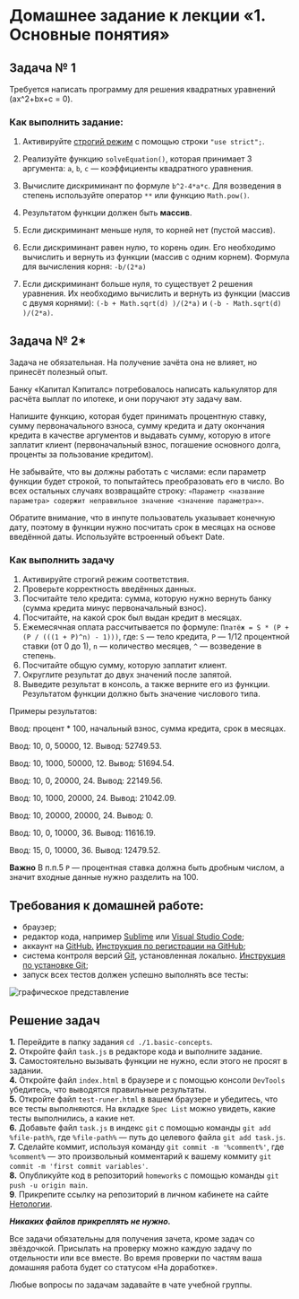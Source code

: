 # Домашнее задание к лекции «1. Основные понятия»

## Задача № 1

Требуется написать программу для решения квадратных уравнений (ax^2+bx+c = 0).

### Как выполнить задание:
1. Активируйте [строгий режим](https://learn.javascript.ru/strict-mode) c помощью строки `"use strict";`.

2. Реализуйте функцию `solveEquation()`, которая принимает 3 аргумента: `a`, `b`, `c` — коэффициенты квадратного уравнения.

3. Вычислите дискриминант по формуле `b^2-4*a*c`. Для возведения в степень используйте оператор `**` или функцию `Math.pow()`.

4. Результатом функции должен быть **массив**.

5. Если дискриминант меньше нуля, то корней нет (пустой массив).

6. Если дискриминант равен нулю, то корень один. Его необходимо вычислить и вернуть из функции (массив с одним корнем). Формула для вычисления корня: `-b/(2*a)`

7. Если дискриминант больше нуля, то существует 2 решения уравнения. Их необходимо вычислить и вернуть из функции (массив с двумя корнями): `(-b + Math.sqrt(d) )/(2*a)` и `(-b - Math.sqrt(d) )/(2*a)`.

## Задача № 2*

Задача не обязательная. На получение зачёта она не влияет, но принесёт полезный опыт.

Банку «Капитал Кэпиталс» потребовалось написать калькулятор для расчёта выплат по ипотеке, и они поручают эту задачу вам. 

Напишите функцию, которая будет принимать процентную ставку, сумму первоначального взноса, сумму кредита и дату окончания кредита в качестве аргументов и выдавать сумму, которую в итоге заплатит клиент (первоначальный взнос, погашение основного долга, проценты за пользование кредитом). 

Не забывайте, что вы должны работать с числами: если параметр функции будет строкой, то попытайтесь преобразовать его в число. Во всех остальных случаях возвращайте строку: `«Параметр <название параметра> содержит неправильное значение <значение параметра>»`.

Обратите внимание, что в инпуте пользователь указывает конечную дату, поэтому в функции нужно посчитать срок в месяцах на основе введённой даты. Используйте встроенный объект Date.

### Как выполнить задачу
1. Активируйте строгий режим соответствия.
2. Проверьте корректность введённых данных.
3. Посчитайте тело кредита: сумма, которую нужно вернуть банку (сумма кредита минус первоначальный взнос).
4. Посчитайте, на какой срок был выдан кредит в месяцах.
5. Ежемесячная оплата рассчитывается по формуле: `Платёж = S * (P + (P / (((1 + P)^n) - 1)))`, где:
`S` — тело кредита, `P` — 1/12 процентной ставки (от 0 до 1), `n` — количество месяцев,
`^` — возведение в степень.
6. Посчитайте общую сумму, которую заплатит клиент.
7. Округлите результат до двух значений после запятой.
8. Выведите результат в консоль, а также верните его из функции. Результатом функции должно быть значение числового типа.

Примеры результатов:

Ввод: процент * 100, начальный взнос, сумма кредита, срок в месяцах.

Ввод: 10, 0, 50000, 12. Вывод: 52749.53.

Ввод: 10, 1000, 50000, 12. Вывод: 51694.54.

Ввод: 10, 0, 20000, 24. Вывод: 22149.56.

Ввод: 10, 1000, 20000, 24. Вывод: 21042.09.

Ввод: 10, 20000, 20000, 24. Вывод: 0.

Ввод: 10, 0, 10000, 36. Вывод: 11616.19.

Ввод: 15, 0, 10000, 36. Вывод: 12479.52.

**Важно**
В п.п.5 `P` — процентная ставка должна быть дробным числом, а значит входные данные нужно разделить на 100.

## Требования к домашней работе:

* браузер;
* редактор кода, например [Sublime][1] или [Visual Studio Code][2];
* аккаунт на [GitHub.][0] [Инструкция по регистрации на GitHub][3];
* система контроля версий [Git][4], установленная локально. [Инструкция по установке Git][5];
* запуск всех тестов должен успешно выполнять все тесты:

![графическое представление](../Jasmine/results/sucessed_tasks1_1.png)

## Решение задач
**1.** Перейдите в папку задания `cd ./1.basic-concepts`. <br>
**2.** Откройте файл `task.js` в редакторе кода и выполните задание. <br>
**3.** Самостоятельно вызывать функции не нужно, если этого не просят в задании. <br>
**4.** Откройте файл `index.html` в браузере и с помощью консоли `DevTools` убедитесь, что выводятся правильные результаты. <br>
**5.** Откройте файл `test-runer.html` в вашем браузере и убедитесь, что все тесты выполняются. На вкладке `Spec List` можно увидеть, какие тесты выполнились, а какие нет. <br>
**6.** Добавьте файл `task.js` в индекс `git` с помощью команды `git add %file-path%`, где `%file-path%` — путь до целевого файла `git add task.js`. <br>
**7.** Сделайте коммит, используя команду `git commit -m '%comment%'`, где `%comment%` — это произвольный комментарий к вашему коммиту `git commit -m 'first commit variables'`. <br>
**8.** Опубликуйте код в репозиторий `homeworks` с помощью команды `git push -u origin main`.<br>
**9**. Прикрепите ссылку на репозиторий в личном кабинете на сайте [Нетологии][6].<br>

[0]: https://github.com/
[1]: https://www.sublimetext.com/
[2]: https://code.visualstudio.com/
[3]: https://github.com/netology-code/guides/tree/master/github
[4]: https://git-scm.com/
[5]: https://github.com/netology-code/guides/blob/master/git/README.md
[6]: https://netology.ru/

**_Никаких файлов прикреплять не нужно._**

Все задачи обязательны для получения зачета, кроме задач со звёздочкой. Присылать на проверку можно каждую задачу по отдельности или все вместе. Во время проверки по частям ваша домашняя работа будет со статусом «На доработке».

Любые вопросы по задачам задавайте в чате учебной группы.
